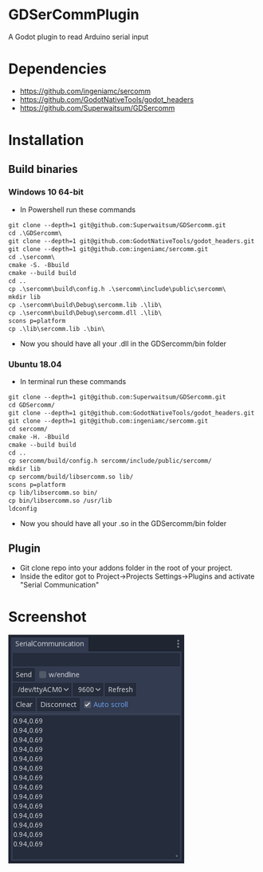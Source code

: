 # GDSerCommPlugin
A Godot plugin to read Arduino serial input

# Dependencies
* https://github.com/ingeniamc/sercomm
* https://github.com/GodotNativeTools/godot_headers
* https://github.com/Superwaitsum/GDSercomm

# Installation
## Build binaries
### Windows 10 64-bit
* In Powershell run these commands
```
git clone --depth=1 git@github.com:Superwaitsum/GDSercomm.git
cd .\GDSercomm\
git clone --depth=1 git@github.com:GodotNativeTools/godot_headers.git
git clone --depth=1 git@github.com:ingeniamc/sercomm.git
cd .\sercomm\
cmake -S. -Bbuild
cmake --build build
cd ..
cp .\sercomm\build\config.h .\sercomm\include\public\sercomm\
mkdir lib
cp .\sercomm\build\Debug\sercomm.lib .\lib\
cp .\sercomm\build\Debug\sercomm.dll .\lib\
scons p=platform
cp .\lib\sercomm.lib .\bin\
```
* Now you should have all your .dll in the GDSercomm/bin folder

### Ubuntu 18.04
* In terminal run these commands
```
git clone --depth=1 git@github.com:Superwaitsum/GDSercomm.git
cd GDSercomm/
git clone --depth=1 git@github.com:GodotNativeTools/godot_headers.git
git clone --depth=1 git@github.com:ingeniamc/sercomm.git
cd sercomm/
cmake -H. -Bbuild
cmake --build build
cd ..
cp sercomm/build/config.h sercomm/include/public/sercomm/
mkdir lib
cp sercomm/build/libsercomm.so lib/
scons p=platform
cp lib/libsercomm.so bin/
cp bin/libsercomm.so /usr/lib
ldconfig
```
* Now you should have all your .so in the GDSercomm/bin folder

## Plugin

* Git clone repo into your addons folder in the root of your project.
* Inside the editor got to Project->Projects Settings->Plugins and activate "Serial Communication"

# Screenshot

![Screenshot](Screenshot.png)
